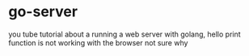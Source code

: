 # go-server

you tube tutorial about a running a web server with golang, hello print function is not working with the browser not sure why
